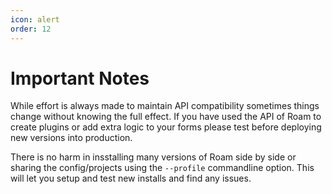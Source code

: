 ```yaml
---
icon: alert
order: 12
---
```


# Important Notes

While effort is always made to maintain API compatibility sometimes things change without knowing the full effect.  If you have used the API of Roam to create plugins or add extra logic to your forms please test before deploying new versions into production.

There is no harm in insstalling many versions of Roam side by side or sharing the config/projects using the ``--profile`` commandline option.  This will let you setup and test new installs and find any issues. 